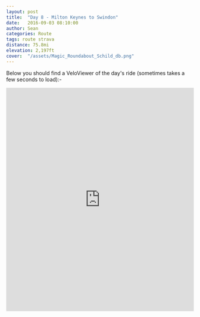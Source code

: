 ```yaml
---
layout: post
title:  "Day 8 - Milton Keynes to Swindon"
date:   2016-09-03 08:10:00
author: Sean
categories: Route
tags: route strava
distance: 75.8mi
elevation: 2,197ft
cover:  "/assets/Magic_Roundabout_Schild_db.png"
---
```



Below you should find a VeloViewer of the day's ride (sometimes takes a
few seconds to load):-

<iframe style="width:100%;height:600px;" src="https://veloviewer.com/routes/6937658/embed2" frameborder="0" scrolling="no"></iframe>
